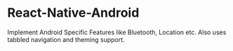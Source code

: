 # React-Native-Android

Implement Android Specific Features like Bluetooth, Location etc. Also uses tabbled navigation and theming support.
